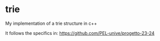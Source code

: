 # trie
My implementation of a trie structure in c++

It follows the specifics in: https://github.com/PEL-unive/progetto-23-24
